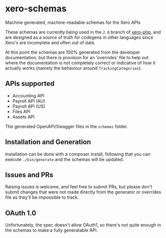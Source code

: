 # xero-schemas
Machine generated, machine-readable schemas for the Xero APIs

These schemas are currently being used in the `2.0` branch of [xero-php](https://github.com/calcinai/xero-php), and are designed as a source of truth for codegens in other languages since Xero's are incomplete and often out of date.

At this point the schemas are 100% generated from the developer documentation, but there is provision for an 'overrides' file to help out where the documentation is not completely correct or indicative of how it actually works (namely the behaviour around `TrackingCategories`).

## APIs supported
* Accounting API
* Payroll API (AU)
* Payroll API (US)
* Files API
* Assets API

The generated OpenAPI/Swagger files in the `schemas` folder.

## Installation and Generation

Installation can be done with a composer install, following that you can execute `./bin/generate` and the schemas will be updated.

## Issues and PRs

Raising issues is welcome, and feel free to submit PRs, but please don't submit changes that were not made directly from the generator or overrides file as they'll be impossible to track.

## OAuth 1.0

Unfortunately, the spec doesn't allow OAuth1, so there's not quite enough in the schemas to make a fully generatable API. 
